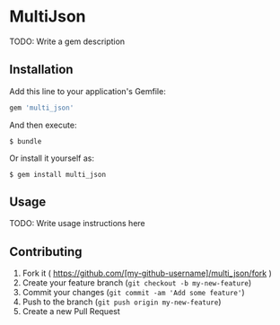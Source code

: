 # MultiJson

TODO: Write a gem description

## Installation

Add this line to your application's Gemfile:

```ruby
gem 'multi_json'
```

And then execute:

    $ bundle

Or install it yourself as:

    $ gem install multi_json

## Usage

TODO: Write usage instructions here

## Contributing

1. Fork it ( https://github.com/[my-github-username]/multi_json/fork )
2. Create your feature branch (`git checkout -b my-new-feature`)
3. Commit your changes (`git commit -am 'Add some feature'`)
4. Push to the branch (`git push origin my-new-feature`)
5. Create a new Pull Request
